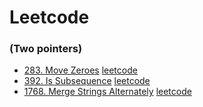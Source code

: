# Leetcode

### (Two pointers)
- [283. Move Zeroes](src/leetcode/problem_283.py) [leetcode](https://leetcode.com/problems/move-zeroes/)
- [392. Is Subsequence](src/leetcode/problem_392.py) [leetcode](https://leetcode.com/problems/is-subsequence/)
- [1768. Merge Strings Alternately](src/leetcode/problem_1768.py) [leetcode](https://leetcode.com/problems/merge-strings-alternately/)
